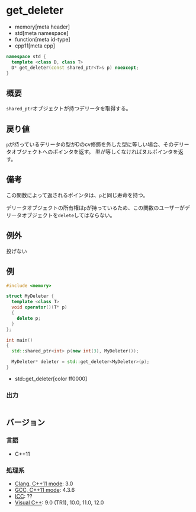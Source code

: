 # get_deleter
* memory[meta header]
* std[meta namespace]
* function[meta id-type]
* cpp11[meta cpp]

```cpp
namespace std {
  template <class D, class T>
  D* get_deleter(const shared_ptr<T>& p) noexcept;
}
```

## 概要
`shared_ptr`オブジェクトが持つデリータを取得する。


## 戻り値
`p`が持っているデリータの型がDのcv修飾を外した型に等しい場合、そのデリータオブジェクトへのポインタを返す。
型が等しくなければヌルポインタを返す。


## 備考
この関数によって返されるポインタは、`p`と同じ寿命を持つ。

デリータオブジェクトの所有権は`p`が持っているため、この関数のユーザーがデリータオブジェクトを`delete`してはならない。


## 例外
投げない


## 例
```cpp example
#include <memory>

struct MyDeleter {
  template <class T>
  void operator()(T* p)
  {
    delete p;
  }
};

int main()
{
  std::shared_ptr<int> p(new int(3), MyDeleter());

  MyDeleter* deleter = std::get_deleter<MyDeleter>(p);
}
```
* std::get_deleter[color ff0000]

### 出力
```
```

## バージョン
### 言語
- C++11

### 処理系
- [Clang, C++11 mode](/implementation.md#clang): 3.0
- [GCC, C++11 mode](/implementation.md#gcc): 4.3.6
- [ICC](/implementation.md#icc): ??
- [Visual C++](/implementation.md#visual_cpp): 9.0 (TR1), 10.0, 11.0, 12.0

